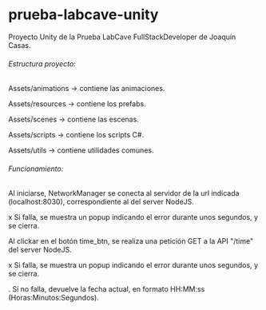 # prueba-labcave-unity
Proyecto Unity de la Prueba LabCave FullStackDeveloper de Joaqu&iacute;n Casas.

###### Estructura proyecto:
Assets/animations -> contiene las animaciones.

Assets/resources  -> contiene los prefabs.

Assets/scenes     -> contiene las escenas.

Assets/scripts    -> contiene los scripts C#.

Assets/utils      -> contiene utilidades comunes.

###### Funcionamiento:
Al iniciarse, NetworkManager se conecta al servidor de la url indicada (localhost:8030),
correspondiente al del server NodeJS.

x Si falla, se muestra un popup indicando el error durante unos segundos, y se cierra.


Al clickar en el bot&oacute;n time_btn, se realiza una petici&oacute;n GET
a la API "/time" del server NodeJS.

x Si falla, se muestra un popup indicando el error durante unos segundos, y se cierra.

. Si no falla, devuelve la fecha actual, en formato HH:MM:ss (Horas:Minutos:Segundos).

